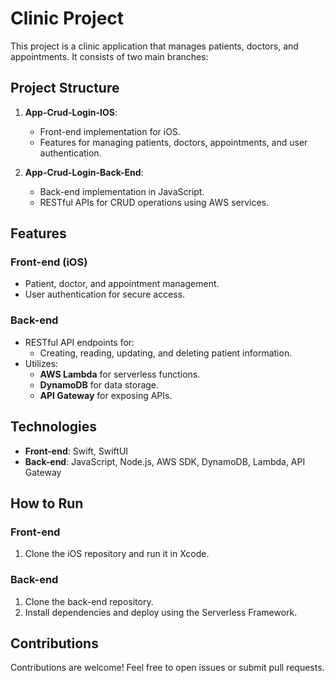 # Clinic Project

This project is a clinic application that manages patients, doctors, and appointments. It consists of two main branches:

## Project Structure

1. **App-Crud-Login-IOS**: 
   - Front-end implementation for iOS.
   - Features for managing patients, doctors, appointments, and user authentication.

2. **App-Crud-Login-Back-End**: 
   - Back-end implementation in JavaScript.
   - RESTful APIs for CRUD operations using AWS services.

## Features

### Front-end (iOS)
- Patient, doctor, and appointment management.
- User authentication for secure access.

### Back-end
- RESTful API endpoints for:
  - Creating, reading, updating, and deleting patient information.
- Utilizes:
  - **AWS Lambda** for serverless functions.
  - **DynamoDB** for data storage.
  - **API Gateway** for exposing APIs.

## Technologies

- **Front-end**: Swift, SwiftUI
- **Back-end**: JavaScript, Node.js, AWS SDK, DynamoDB, Lambda, API Gateway

## How to Run

### Front-end
1. Clone the iOS repository and run it in Xcode.

### Back-end
1. Clone the back-end repository.
2. Install dependencies and deploy using the Serverless Framework.

## Contributions

Contributions are welcome! Feel free to open issues or submit pull requests.
